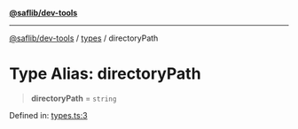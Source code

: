 [**@saflib/dev-tools**](../../reference.md)

***

[@saflib/dev-tools](../../reference.md) / [types](../reference.md) / directoryPath

# Type Alias: directoryPath

> **directoryPath** = `string`

Defined in: [types.ts:3](https://github.com/sderickson/saflib/blob/cfc305107fe2cac23ced357d4c57b41d7e0d5016/dev-tools/types.ts#L3)

